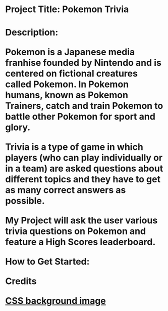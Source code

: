 <h1> Project Title: Pokemon Trivia <h1>

Description:

Pokemon is a Japanese media franhise founded by Nintendo and is centered on fictional creatures called Pokemon. In Pokemon humans, known as Pokemon Trainers, catch and train Pokemon to battle other Pokemon for sport and glory.

Trivia is a type of game in which players (who can play individually or in a team) are asked questions about different topics and they have to get as many correct answers as possible. 

My Project will ask the user various trivia questions on Pokemon and feature a High Scores leaderboard.


How to Get Started:





Credits

<a href="https://www.w3schools.com/cssref/pr_background-image.asp">CSS background image</a>
<a href=""></a>
<a href=""></a>
<a href=""></a>
<a href=""></a>



